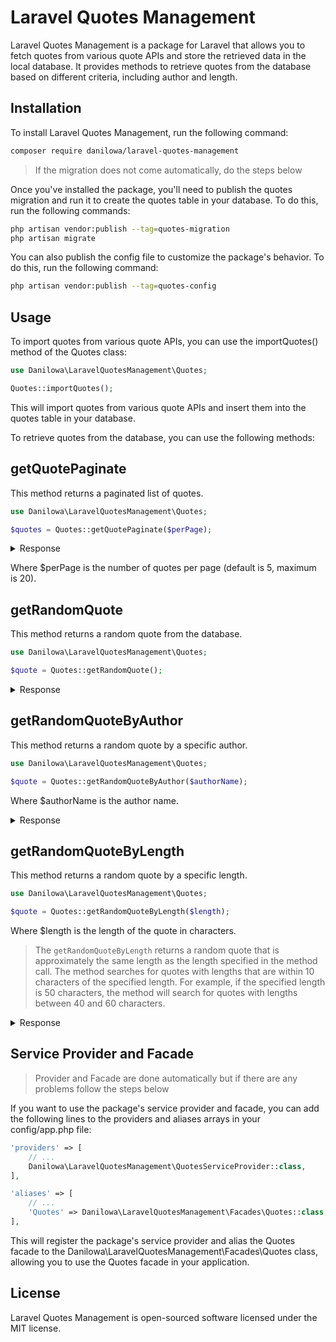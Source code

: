 # Laravel Quotes Management

Laravel Quotes Management is a package for Laravel that allows you to fetch quotes from various quote APIs and store the retrieved data in the local database. It provides methods to retrieve quotes from the database based on different criteria, including author and length.

## Installation

To install Laravel Quotes Management, run the following command:

```bash
composer require danilowa/laravel-quotes-management
```

> If the migration does not come automatically, do the steps below

Once you've installed the package, you'll need to publish the quotes migration and run it to create the quotes table in your database. To do this, run the following commands:

```bash
php artisan vendor:publish --tag=quotes-migration
php artisan migrate
```

You can also publish the config file to customize the package's behavior. To do this, run the following command:

```bash
php artisan vendor:publish --tag=quotes-config
```

## Usage

To import quotes from various quote APIs, you can use the importQuotes() method of the Quotes class:

```php
use Danilowa\LaravelQuotesManagement\Quotes;

Quotes::importQuotes();
```

This will import quotes from various quote APIs and insert them into the quotes table in your database.

To retrieve quotes from the database, you can use the following methods:

## getQuotePaginate

This method returns a paginated list of quotes.

```php
use Danilowa\LaravelQuotesManagement\Quotes;

$quotes = Quotes::getQuotePaginate($perPage);
```

<details> 
  <summary>Response</summary>

```json
{
  "status": "success",
  "message": "Operation completed successfully.",
  "content": {
    "current_page": 1,
    "data": [
      {
        "id": 1,
        "author": "Thomas Edison",
        "author_slug": "thomas-edison",
        "quote": "As a cure for worrying, work is better than whisky.",
        "length": 51,
        "created_at": null,
        "updated_at": null
      },
      {
        "id": 2,
        "author": "Thomas Edison",
        "author_slug": "thomas-edison",
        "quote": "Everything comes to him who hustles while he waits.",
        "length": 51,
        "created_at": null,
        "updated_at": null
      },
      {
        "id": 3,
        "author": "Thomas Edison",
        "author_slug": "thomas-edison",
        "quote": "I never did a day's work in my life.  It was all fun.",
        "length": 53,
        "created_at": null,
        "updated_at": null
      },
      {
        "id": 4,
        "author": "Charles Dickens",
        "author_slug": "charles-dickens",
        "quote": "I do not know the American gentleman, god forgive me for putting two such words together.",
        "length": 89,
        "created_at": null,
        "updated_at": null
      },
      {
        "id": 5,
        "author": "Charles Dickens",
        "author_slug": "charles-dickens",
        "quote": "We need never be ashamed of our tears.",
        "length": 38,
        "created_at": null,
        "updated_at": null
      }
    ],
    "first_page_url": "http://127.0.0.1:8000/getquotes?page=1",
    "from": 1,
    "last_page": 855,
    "last_page_url": "http://127.0.0.1:8000/getquotes?page=855",
    "links": [
      {
        "url": null,
        "label": "&laquo; Previous",
        "active": false
      },
      {
        "url": "http://127.0.0.1:8000/getquotes?page=1",
        "label": "1",
        "active": true
      },
      {
        "url": "http://127.0.0.1:8000/getquotes?page=2",
        "label": "2",
        "active": false
      },
      {
        "url": "http://127.0.0.1:8000/getquotes?page=3",
        "label": "3",
        "active": false
      },
      {
        "url": "http://127.0.0.1:8000/getquotes?page=4",
        "label": "4",
        "active": false
      },
      {
        "url": "http://127.0.0.1:8000/getquotes?page=5",
        "label": "5",
        "active": false
      },
      {
        "url": "http://127.0.0.1:8000/getquotes?page=6",
        "label": "6",
        "active": false
      },
      {
        "url": "http://127.0.0.1:8000/getquotes?page=7",
        "label": "7",
        "active": false
      },
      {
        "url": "http://127.0.0.1:8000/getquotes?page=8",
        "label": "8",
        "active": false
      },
      {
        "url": "http://127.0.0.1:8000/getquotes?page=9",
        "label": "9",
        "active": false
      },
      {
        "url": "http://127.0.0.1:8000/getquotes?page=10",
        "label": "10",
        "active": false
      },
      {
        "url": null,
        "label": "...",
        "active": false
      },
      {
        "url": "http://127.0.0.1:8000/getquotes?page=854",
        "label": "854",
        "active": false
      },
      {
        "url": "http://127.0.0.1:8000/getquotes?page=855",
        "label": "855",
        "active": false
      },
      {
        "url": "http://127.0.0.1:8000/getquotes?page=2",
        "label": "Next &raquo;",
        "active": false
      }
    ],
    "next_page_url": "http://127.0.0.1:8000/getquotes?page=2",
    "path": "http://127.0.0.1:8000/getquotes",
    "per_page": 5,
    "prev_page_url": null,
    "to": 5,
    "total": 4274
  }
}
```

</details>

Where $perPage is the number of quotes per page (default is 5, maximum is 20).

## getRandomQuote

This method returns a random quote from the database.

```php
use Danilowa\LaravelQuotesManagement\Quotes;

$quote = Quotes::getRandomQuote();
```

<details> 
  <summary>Response</summary>

```json
{
  "status": "success",
  "message": "Operation completed successfully.",
  "content": {
    "id": 24,
    "author": "Charles Dickens",
    "author_slug": "charles-dickens",
    "quote": "I do not know the American gentleman, god forgive me for putting two such words together.",
    "length": 89,
    "created_at": null,
    "updated_at": null
  }
}
```

</details>

## getRandomQuoteByAuthor

This method returns a random quote by a specific author.

```php
use Danilowa\LaravelQuotesManagement\Quotes;

$quote = Quotes::getRandomQuoteByAuthor($authorName);
```

Where $authorName is the author name.

<details> 
  <summary>Response</summary>

```json
{
  "status": "success",
  "message": "Operation completed successfully.",
  "content": {
    "id": 4221,
    "author": "Benjamin Franklin",
    "author_slug": "benjamin-franklin",
    "quote": "Well done is better than well said.",
    "length": 35,
    "created_at": null,
    "updated_at": null
  }
}
```

</details>

## getRandomQuoteByLength

This method returns a random quote by a specific length.

```php
use Danilowa\LaravelQuotesManagement\Quotes;

$quote = Quotes::getRandomQuoteByLength($length);
```

Where $length is the length of the quote in characters.

> The `getRandomQuoteByLength` returns a random quote that is approximately the same length as the length specified in the method call. The method searches for quotes with lengths that are within 10 characters of the specified length. For example, if the specified length is 50 characters, the method will search for quotes with lengths between 40 and 60 characters.

<details> 
  <summary>Response</summary>

```json
{
  "status": "success",
  "message": "Operation completed successfully.",
  "content": {
    "id": 4109,
    "author": "Laozi",
    "author_slug": "laozi",
    "quote": "Great acts are made up of small deeds.",
    "length": 38,
    "created_at": null,
    "updated_at": null
  }
}
```

</details>

## Service Provider and Facade

> Provider and Facade are done automatically but if there are any problems follow the steps below

If you want to use the package's service provider and facade, you can add the following lines to the providers and aliases arrays in your config/app.php file:

```php
'providers' => [
    // ...
    Danilowa\LaravelQuotesManagement\QuotesServiceProvider::class,
],

'aliases' => [
    // ...
    'Quotes' => Danilowa\LaravelQuotesManagement\Facades\Quotes::class,
],
```

This will register the package's service provider and alias the Quotes facade to the Danilowa\LaravelQuotesManagement\Facades\Quotes class, allowing you to use the Quotes facade in your application.

## License

Laravel Quotes Management is open-sourced software licensed under the MIT license.
